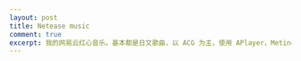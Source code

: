 ```yaml
---
layout: post
title: Netease music
comment: true
excerpt: 我的网易云红心音乐。基本都是日文歌曲，以 ACG 为主，使用 APlayer，Meting，MetingJS 搭建。
---
```


<link rel="stylesheet" href="//cdn.jsdelivr.net/npm/aplayer@1.9.1/dist/APlayer.min.css">

<div class="aplayer"
     data-id="82619039"
     data-server="netease"
     data-type="playlist"
     data-listmaxheight="500px"
     data-theme="orange">
</div>

<script>var meting_api = 'https://api2.mizore.cn/Meting/api.php?server=:server&type=:type&id=:id'</script>
<script src="//cdn.jsdelivr.net/npm/aplayer@1.9.1/dist/APlayer.min.js"></script>
<script src="//cdn.jsdelivr.net/npm/meting@1.1.1/dist/Meting.min.js"></script>

